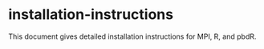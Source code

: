 installation-instructions
=========================

This document gives detailed installation instructions for MPI, R, and pbdR.
